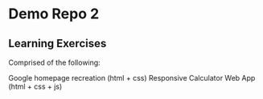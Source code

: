 # Demo Repo 2 

## Learning Exercises

Comprised of the following: 

Google homepage recreation (html + css)
Responsive Calculator Web App (html + css + js)